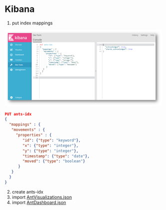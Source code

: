 # Kibana

1. put index mappings

![put mappings](./putIndexMappings.png)

   ```json
   PUT ants-idx
   {
     "mappings" : {
      "movements" : {
        "properties" : {
           "id": {"type": "keyword"},
           "x": {"type": "integer"},
           "y": {"type": "integer"},
           "timestamp": {"type": "date"},
           "moved": {"type": "boolean"}
         }
      } 
     }
   }
   ```
   
2. create ants-idx
3. import [AntVisualizations.json](AntVisualizations.json)
3. import [AntDashboard.json](AntDashboard.json)